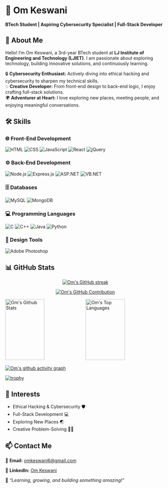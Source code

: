 # 🌟 Om Keswani  

**BTech Student | Aspiring Cybersecurity Specialist | Full-Stack Developer**  

## 👋 About Me  

Hello! I’m Om Keswani, a 3rd-year BTech student at **LJ Institute of Engineering and Technology (LJIET)**. I am passionate about exploring technology, building innovative solutions, and continuously learning.  

🔒 **Cybersecurity Enthusiast:** Actively diving into ethical hacking and cybersecurity to sharpen my technical skills.  
💡 **Creative Developer:** From front-end design to back-end logic, I enjoy crafting full-stack solutions.  
🌍 **Adventurer at Heart:** I love exploring new places, meeting people, and enjoying meaningful conversations.  

## 🛠️ Skills 

### 🌐 Front-End Development  
![HTML](https://img.shields.io/badge/HTML5-E34F26?style=for-the-badge&logo=html5&logoColor=white)
![CSS](https://img.shields.io/badge/CSS3-1572B6?style=for-the-badge&logo=css3&logoColor=white)
![JavaScript](https://img.shields.io/badge/JavaScript-F7DF1E?style=for-the-badge&logo=javascript&logoColor=black)
![React](https://img.shields.io/badge/React-20232A?style=for-the-badge&logo=react&logoColor=61DAFB)
![jQuery](https://img.shields.io/badge/jQuery-0769AD?style=for-the-badge&logo=jquery&logoColor=white)  

### ⚙️ Back-End Development  
![Node.js](https://img.shields.io/badge/Node.js-339933?style=for-the-badge&logo=node.js&logoColor=white)
![Express.js](https://img.shields.io/badge/Express.js-000000?style=for-the-badge&logo=express&logoColor=white)
![ASP.NET](https://img.shields.io/badge/ASP.NET-512BD4?style=for-the-badge&logo=.net&logoColor=white)
![VB.NET](https://img.shields.io/badge/VB.NET-68217A?style=for-the-badge&logo=.net&logoColor=white)  

### 🗄️ Databases  
![MySQL](https://img.shields.io/badge/MySQL-4479A1?style=for-the-badge&logo=mysql&logoColor=white)
![MongoDB](https://img.shields.io/badge/MongoDB-4EA94B?style=for-the-badge&logo=mongodb&logoColor=white)  

### 💻 Programming Languages  
![C](https://img.shields.io/badge/C-00599C?style=for-the-badge&logo=c&logoColor=white)
![C++](https://img.shields.io/badge/C%2B%2B-00599C?style=for-the-badge&logo=c%2B%2B&logoColor=white)
![Java](https://img.shields.io/badge/Java-007396?style=for-the-badge&logo=java&logoColor=white)
![Python](https://img.shields.io/badge/Python-3776AB?style=for-the-badge&logo=python&logoColor=white)  

### 🎨 Design Tools  
![Adobe Photoshop](https://img.shields.io/badge/Adobe%20Photoshop-31A8FF?style=for-the-badge&logo=adobephotoshop&logoColor=white)  


## 📊 GitHub Stats  

  <p align="center">
  <a href="https://github.com/Omkeswani27">
    <img src="https://github-readme-streak-stats.herokuapp.com/?user=Omkeswani27&theme=radical&border=7F3FBF&background=0D1117" alt="Om's GitHub streak"/>
  </a>
</p>

<p align="center">
  <a href="https://github.com/Omkeswani27">
    <img src="https://github-profile-summary-cards.vercel.app/api/cards/profile-details?username=Omkeswani27&theme=radical" alt="Om's GitHub Contribution"/>
  </a>
</p>

<a> 
    <a href="https://github.com/Omkeswani27"><img alt="Om's Github Stats" src="https://denvercoder1-github-readme-stats.vercel.app/api?username=Omkeswani27&show_icons=true&rank_icon=github&count_private=true&theme=react&border_color=7F3FBF&bg_color=0D1117&title_color=F85D7F&icon_color=F8D866" height="192px" width="49.5%"/></a>
  <a href="https://github.com/Omkeswani27"><img alt="Om's Top Languages" src="https://denvercoder1-github-readme-stats.vercel.app/api/top-langs/?username=Omkeswani27&langs_count=8&layout=compact&theme=react&border_color=7F3FBF&bg_color=0D1117&title_color=F85D7F&icon_color=F8D866" height="192px" width="49.5%"/></a>
  <br/>
</a>


[![Om's github activity graph](https://github-readme-activity-graph.vercel.app/graph?username=Omkeswani27&bg_color=030203&color=ff00ee&line=e605d7&point=d7e1cc&area=true&hide_border=true)](https://github.com/ashutosh00710/github-readme-activity-graph)

[![trophy](https://github-profile-trophy.vercel.app/?username=Omkeswani27)](https://github.com/ryo-ma/github-profile-trophy)
## 📌 Interests  

- Ethical Hacking & Cybersecurity 🛡️  
- Full-Stack Development 💻  
- Exploring New Places 🌏  
- Creative Problem-Solving 🎨🧩  

## 📫 Contact Me  

📧 **Email:** [omkeswani6@gmail.com](omkeswani6@gmail.com)

🔗 **LinkedIn:** [Om Keswani](https://www.linkedin.com/in/om-keswani-4995262a5/)  

🌟 *“Learning, growing, and building something amazing!”*  

